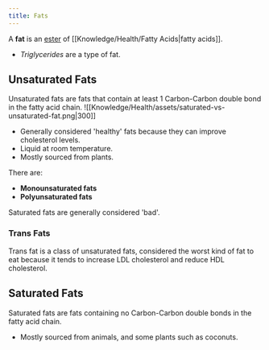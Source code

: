 ```yaml
---
title: Fats
---
```


A **fat** is an [ester](https://en.wikipedia.org/wiki/Ester) of [[Knowledge/Health/Fatty Acids|fatty acids]].
- *Triglycerides* are a type of fat.

## Unsaturated Fats
Unsaturated fats are fats that contain at least 1 Carbon-Carbon double bond in the fatty acid chain.
![[Knowledge/Health/assets/saturated-vs-unsaturated-fat.png|300]]
- Generally considered 'healthy' fats because they can improve cholesterol levels.
- Liquid at room temperature.
- Mostly sourced from plants.

There are:
- **Monounsaturated fats**
- **Polyunsaturated fats**

Saturated fats are generally considered 'bad'.

### Trans Fats
Trans fat is a class of unsaturated fats, considered the worst kind of fat to eat because it tends to increase LDL cholesterol and reduce HDL cholesterol.

## Saturated Fats
Saturated fats are fats containing no Carbon-Carbon double bonds in the fatty acid chain.
- Mostly sourced from animals, and some plants such as coconuts.

